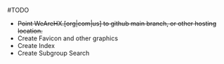 #TODO

* ~~Point WeAreHX.[org|com|us] to github main branch, or other hosting location.~~
* Create Favicon and other graphics
* Create Index
* Create Subgroup Search
